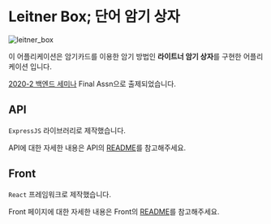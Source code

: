 # Leitner Box; 단어 암기 상자

![leitner_box](https://t1.daumcdn.net/cfile/tistory/25680A3F57C058FF27)

이 어플리케이션은 암기카드를 이용한 암기 방법인 **라이트너 암기 상자**를 구현한 어플리케이션 입니다.

[2020-2 백엔드 세미나](https://bluehorn07.github.io/poapper-backend/) Final Assn으로 출제되었습니다.

## API

`ExpressJS` 라이브러리로 제작했습니다.

API에 대한 자세한 내용은 API의 [README](./api/README.md)를 참고해주세요.

## Front

`React` 프레임워크로 제작했습니다.

Front 페이지에 대한 자세한 내용은 Front의 [README](./front/README.md)를 참고해주세요.


